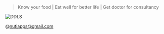 > Know your food | Eat well for better life | Get doctor for consultancy

![DDLS](https://media.laodong.vn/Storage/NewsPortal/Uploaded/cms/2016_05_17/hcm3724391_RJWB.jpg?w=414&h=276&crop=auto&scale=both)


@nutiapps@gmail.com
